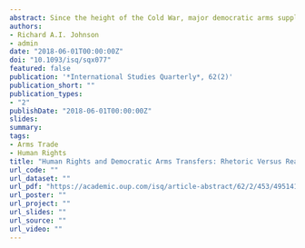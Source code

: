 ```yaml
---
abstract: Since the height of the Cold War, major democratic arms suppliers have claimed that they take into consideration the human rights records of existing and potential purchasing states. After the Cold War, supplier policies suggested an increased focus on matters of human rights. But do their records match their rhetoric and their formal policies? We examine the arms transfer patterns of the four major democratic suppliers between 1976 and 2009. We argue that, if practice matches policy, then democratic suppliers should not transfer weapons to states violating human rights. However, because the global interests of these suppliers shift over time, we expect some transfers of major weapon systems to states that violate human rights, but not of the types most implicated in human rights abuses. Thus, we build on the existing arms transfer literature by disaggregating exports based on weapons type. The ordered logits we run for each major democratic supplier from 1976 to 2009 show that the major democratic suppliers generally do not account for human rights violations in the importing state, with the one exception being the United States transfer of land weapon systems. This research is important not only to arms and human rights research, but to foreign policy scholars in general. The patterns of supply and the continued preference of states to provide major conventional weapons to states with poor human rights records reveal important policy priorities for these democratic states.
authors:
- Richard A.I. Johnson
- admin
date: "2018-06-01T00:00:00Z"
doi: "10.1093/isq/sqx077"
featured: false
publication: '*International Studies Quarterly*, 62(2)'
publication_short: ""
publication_types:
- "2"
publishDate: "2018-06-01T00:00:00Z"
slides: 
summary: 
tags:
- Arms Trade
- Human Rights
title: "Human Rights and Democratic Arms Transfers: Rhetoric Versus Reality with Different Types of Major Weapon Systems"
url_code: ""
url_dataset: ""
url_pdf: "https://academic.oup.com/isq/article-abstract/62/2/453/4951414"
url_poster: ""
url_project: ""
url_slides: ""
url_source: ""
url_video: ""
---
```


